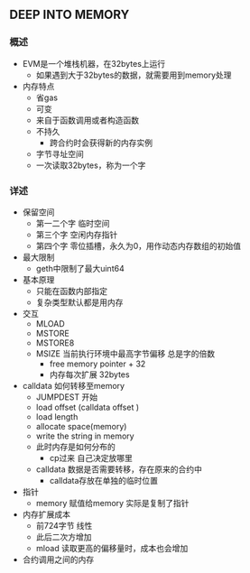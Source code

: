 ## DEEP INTO MEMORY

### 概述
- EVM是一个堆栈机器，在32bytes上运行
  + 如果遇到大于32bytes的数据，就需要用到memory处理
- 内存特点
  + 省gas
  + 可变
  + 来自于函数调用或者构造函数
  + 不持久
    - 跨合约时会获得新的内存实例
  + 字节寻址空间
  + 一次读取32bytes，称为一个字


### 详述

- 保留空间
  + 第一二个字   临时空间
  + 第三个字   空闲内存指针
  + 第四个字   零位插槽，永久为0，用作动态内存数组的初始值
- 最大限制
  + geth中限制了最大uint64
- 基本原理
  + 只能在函数内部指定
  + 复杂类型默认都是用内存
- 交互
  + MLOAD 
  + MSTORE
  + MSTORE8
  + MSIZE 当前执行环境中最高字节偏移   总是字的倍数
    - free memory pointer + 32
    - 内存每次扩展 32bytes
- calldata 如何转移至memory
  + JUMPDEST 开始
  + load offset (calldata offset )
  + load length 
  + allocate space(memory)
  + write the string in memory 
  + 此时内存是如何分布的
    - cp过来 自己决定放哪里
  + calldata 数据是否需要转移，存在原来的合约中
    - calldata存放在单独的临时位置
- 指针
  + memory 赋值给memory  实际是复制了指针
- 内存扩展成本
  + 前724字节 线性
  + 此后二次方增加
  + mload 读取更高的偏移量时，成本也会增加
- 合约调用之间的内存
